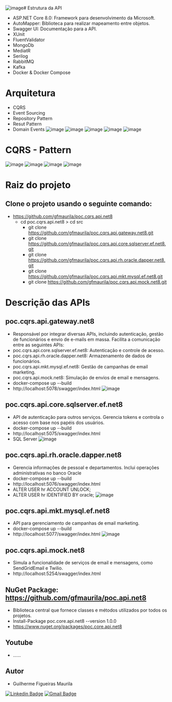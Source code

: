 ![image](https://github.com/gfmaurila/poc.cqrs.api.net8/assets/5544035/59224071-9efb-4dc9-aeaf-26e3e1defdc9)# Estrutura da API
- ASP.NET Core 8.0: Framework para desenvolvimento da Microsoft.
- AutoMapper: Biblioteca para realizar mapeamento entre objetos.
- Swagger UI: Documentação para a API.
- XUnit
- FluentValidator
- MongoDb
- MediatR
- Serilog
- RabbitMQ
- Kafka
- Docker & Docker Compose

# Arquitetura
- CQRS
- Event Sourcing
- Repository Pattern
- Resut Pattern
- Domain Events
![image](https://github.com/gfmaurila/poc.cqrs.api.net8/assets/5544035/0a014186-c661-4e09-b913-ab107b954aaa)
![image](https://github.com/gfmaurila/poc.cqrs.api.net8/assets/5544035/691cd9ff-a2aa-43b6-8779-60e8576df346)
![image](https://github.com/gfmaurila/poc.cqrs.api.net8/assets/5544035/805a243a-0e42-4da3-84e3-9c8a47f2822c)
![image](https://github.com/gfmaurila/poc.cqrs.api.net8/assets/5544035/e16b3ba3-fdea-4cea-8dcd-5f7568ea2c87)
![image](https://github.com/gfmaurila/poc.cqrs.api.net8/assets/5544035/ff9079a2-9ebb-4492-a2eb-14ea53b4e8cd)


# CQRS - Pattern
![image](https://github.com/gfmaurila/poc.cqrs.api.net8/assets/5544035/aab9aefa-6819-456b-94af-237686a6949e)
![image](https://github.com/gfmaurila/poc.cqrs.api.net8/assets/5544035/3e088ec5-5f08-4fdc-a11c-935cd3f394de)
![image](https://github.com/gfmaurila/poc.cqrs.api.net8/assets/5544035/9d1d947f-7a0b-4cad-828b-95dee1e8625e)
![image](https://github.com/gfmaurila/poc.cqrs.api.net8/assets/5544035/4ded984b-273c-45c6-93dd-9eb5acb2a349)



# Raiz do projeto

## Clone o projeto usando o seguinte comando: 
- https://github.com/gfmaurila/poc.cqrs.api.net8
    - cd poc.cqrs.api.net8 > cd src
        - git clone https://github.com/gfmaurila/poc.cqrs.api.gateway.net8.git
        - git clone https://github.com/gfmaurila/poc.cqrs.api.core.sqlserver.ef.net8.git
        - git clone https://github.com/gfmaurila/poc.cqrs.api.rh.oracle.dapper.net8.git
        - git clone https://github.com/gfmaurila/poc.cqrs.api.mkt.mysql.ef.net8.git
        - git clone https://github.com/gfmaurila/poc.cqrs.api.mock.net8.git
    

# Descrição das APIs

## poc.cqrs.api.gateway.net8
- Responsável por integrar diversas APIs, incluindo autenticação, gestão de funcionários e envio de e-mails em massa. Facilita a comunicação entre as seguintes APIs:
- poc.cqrs.api.core.sqlserver.ef.net8: Autenticação e controle de acesso.
- poc.cqrs.api.rh.oracle.dapper.net8: Armazenamento de dados de funcionários.
- poc.cqrs.api.mkt.mysql.ef.net8: Gestão de campanhas de email marketing.
- poc.cqrs.api.mock.net8: Simulação de envios de email e mensagens.
- docker-compose up --build
- http://localhost:5078/swagger/index.html
![image](https://github.com/gfmaurila/poc.cqrs.api.net8/assets/5544035/4a8dd47a-728d-4e22-8583-b66664f6615e)


## poc.cqrs.api.core.sqlserver.ef.net8
- API de autenticação para outros serviços. Gerencia tokens e controla o acesso com base nos papéis dos usuários.
- docker-compose up --build
- http://localhost:5075/swagger/index.html
- SQL Server
![image](https://github.com/gfmaurila/poc.cqrs.api.net8/assets/5544035/f8d7de83-0bb6-4fdf-a462-5d92c01c32ed)


## poc.cqrs.api.rh.oracle.dapper.net8
- Gerencia informações de pessoal e departamentos. Inclui operações administrativas no banco Oracle
- docker-compose up --build
- http://localhost:5076/swagger/index.html
- ALTER USER hr ACCOUNT UNLOCK;
- ALTER USER hr IDENTIFIED BY oracle;
![image](https://github.com/gfmaurila/poc.cqrs.api.net8/assets/5544035/f8d7de83-0bb6-4fdf-a462-5d92c01c32ed)

## poc.cqrs.api.mkt.mysql.ef.net8
- API para gerenciamento de campanhas de email marketing.
- docker-compose up --build
- http://localhost:5077/swagger/index.html
![image](https://github.com/gfmaurila/poc.cqrs.api.net8/assets/5544035/f8d7de83-0bb6-4fdf-a462-5d92c01c32ed)

## poc.cqrs.api.mock.net8
- Simula a funcionalidade de serviços de email e mensagens, como SendGridEmail e Twilio.
- http://localhost:5254/swagger/index.html

## NuGet Package: https://github.com/gfmaurila/poc.api.net8
- Biblioteca central que fornece classes e métodos utilizados por todos os projetos.
- Install-Package poc.core.api.net8 --version 1.0.0
- https://www.nuget.org/packages/poc.core.api.net8

## Youtube
- ......

## Autor

- Guilherme Figueiras Maurila

[![Linkedin Badge](https://img.shields.io/badge/-Guilherme_Figueiras_Maurila-blue?style=flat-square&logo=Linkedin&logoColor=white&link=https://www.linkedin.com/in/guilherme-maurila)](https://www.linkedin.com/in/guilherme-maurila)
[![Gmail Badge](https://img.shields.io/badge/-gfmaurila@gmail.com-c14438?style=flat-square&logo=Gmail&logoColor=white&link=mailto:gfmaurila@gmail.com)](mailto:gfmaurila@gmail.com)


